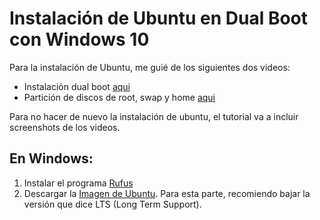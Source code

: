 # Instalación de Ubuntu en Dual Boot con Windows 10

Para la instalación de Ubuntu, me guié de los siguientes dos videos:
* Instalación dual boot [aqui](https://www.youtube.com/watch?v=tiB3kzxK4mU)
* Partición de discos de root, swap y home [aqui](https://www.youtube.com/watch?v=yMgzz1fvVCc)

Para no hacer de nuevo la instalación de ubuntu, el tutorial va a incluir screenshots de los videos.

## En Windows:
1. Instalar el programa [Rufus](https://rufus.ie/en_US/)
2. Descargar la [Imagen de Ubuntu](https://ubuntu.com/download/desktop). Para esta parte, recomiendo bajar la versión que dice LTS (Long Term Support).

